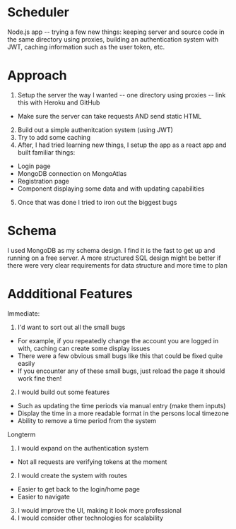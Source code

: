 # Scheduler
Node.js app -- trying a few new things: keeping server and source code in the same directory using proxies, building an authentication system with JWT, caching information such as the user token, etc.


# Approach
1. Setup the server the way I wanted -- one directory using proxies -- link this with Heroku and GitHub
  - Make sure the server can take requests AND send static HTML
2. Build out a simple authenitcation system (using JWT)
3. Try to add some caching
4. After, I had tried learning new things, I setup the app as a react app and built familiar things:
  - Login page
  - MongoDB connection on MongoAtlas
  - Registration page
  - Component displaying some data and with updating capabilities
5. Once that was done I tried to iron out the biggest bugs

# Schema
I used MongoDB as my schema design. I find it is the fast to get up and running on a free server. A more structured SQL design might be better if there were very clear requirements for data structure and more time to plan

# Addditional Features
Immediate:
1. I'd want to sort out all the small bugs
  - For example, if you repeatedly change the account you are logged in with, caching can create some display issues
  - There were a few obvious small bugs like this that could be fixed quite easily
  - If you encounter any of these small bugs, just reload the page it should work fine then!
2. I would build out some features
  - Such as updating the time periods via manual entry (make them inputs)
  - Display the time in a more readable format in the persons local timezone
  - Ability to remove a time period from the system

Longterm
1. I would expand on the authentication system
  - Not all requests are verifying tokens at the moment
2. I would create the system with routes
  - Easier to get back to the login/home page
  - Easier to navigate
3. I would improve the UI, making it look more professional
4. I would consider other technologies for scalability
